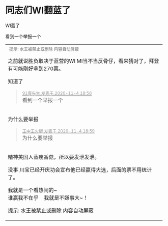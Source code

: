 # 同志们WI翻蓝了


WI蓝了

看到一个举报一个<img id="aimg_IuFaf" onclick="zoom(this, this.src, 0, 0, 0)" class="zoom" src="https://cdn.jsdelivr.net/gh/hishis/forum-master/public/images/patch.gif" onmouseover="img_onmouseoverfunc(this)" onload="thumbImg(this)" border="0" alt="" />

<table cellspacing="0" class="t_table" style="width:98%"><tr><td><img id="aimg_d2a4l" onclick="zoom(this, this.src, 0, 0, 0)" class="zoom" src="https://www.hostloc.com/static/image/common/locked.gif" onmouseover="img_onmouseoverfunc(this)" onload="thumbImg(this)" border="0" alt="" /> <font color="#666666"><font size="2">提示: 水王被禁止或删除 内容自动屏蔽</font></font>

之前就说胜负取决于蓝营的WI MI当不当反骨仔，看来猜对了，拜登有可能刚好拿到270票。

知道了 

<div class="quote"><blockquote><font size="2"><a href="https://www.hostloc.com/forum.php?mod=redirect&amp;goto=findpost&amp;pid=9403069&amp;ptid=762455" target="_blank"><font color="#999999">91康先生 发表于 2020-11-4 18:58</font></a></font><br />
看到一个举报一个</blockquote></div><br />
为什么要举报

<div class="quote"><blockquote><font size="2"><a href="https://www.hostloc.com/forum.php?mod=redirect&amp;goto=findpost&amp;pid=9403074&amp;ptid=762455" target="_blank"><font color="#999999">王中王火腿 发表于 2020-11-4 18:59</font></a></font><br />
为什么要举报</blockquote></div><br />
精神美国人蓝瘦香菇，所以要发泄发泄。

没事 川宝已经开庆功会宣布他已经赢得大选，后面的票不用统计了。

我就是一个看热闹的~<br />
谁赢我不在乎&nbsp; &nbsp; 我就是不嫌事大~！<img src="static/image/smiley/default/lol.gif" smilieid="12" border="0" alt="" /><img src="static/image/smiley/default/victory.gif" smilieid="14" border="0" alt="" />

 提示: 水王被禁止或删除 内容自动屏蔽
